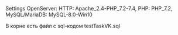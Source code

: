 Settings OpenServer:
  HTTP: Apache_2.4-PHP_7.2-7.4,
  PHP: PHP_7.2,
  MySQL/MariaDB: MySQL-8.0-Win10

В корне есть файл с sql-кодом testTaskVK.sql
  
